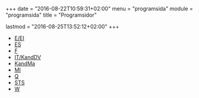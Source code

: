 +++
date = "2016-08-22T10:59:31+02:00"
menu = "programsida"
module = "programsida"
title = "Programsidor"

lastmod = "2016-08-25T13:52:12+02:00"
+++

- [E/EI](e-ei)
- [ES](es)
- [F](f)
- [IT/KandDV](it-kanddv)
- [KandMa](kandma)
- [MI](mi)
- [Q](q)
- [STS](sts)
- [W](w)
